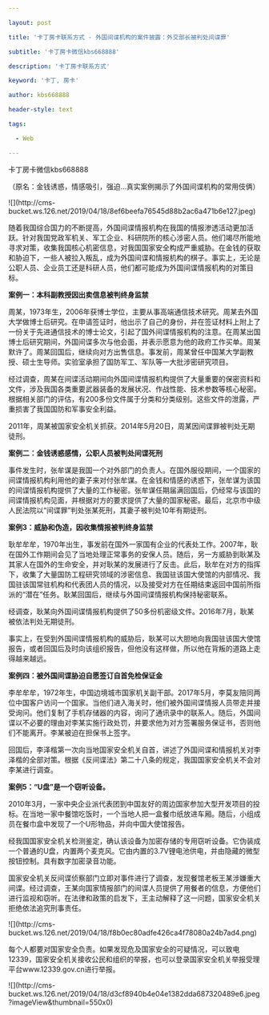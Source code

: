 ---
layout: post
title: '卡丁房卡联系方式 - 外国间谍机构的案件披露：外交部长被判处间谍罪'
subtitle: '卡丁房卡微信kbs668888'
description: '卡丁房卡联系方式'
keyword: '卡丁, 房卡'
author: kbs668888
header-style: text
tags:
  - Web
---
卡丁房卡微信kbs668888

（原名：金钱诱惑，情感吸引，强迫…真实案例揭示了外国间谍机构的常用伎俩）

![](http://cms-
bucket.ws.126.net/2019/04/18/8ef6beefa76545d88b2ac6a471b6e127.jpeg)

随着我国综合国力的不断提高，外国间谍情报机构在我国的情报渗透活动更加活跃。针对我国党政军机关、军工企业、科研院所的核心涉密人员。他们竭尽所能地寻求对策，收集我国核心机密信息，对我国国家安全构成严重威胁。在金钱的获取和胁迫下，一些人被拉入叛乱，成为外国间谍和情报机构的棋子。事实上，无论是公职人员、企业员工还是科研人员，他们都可能成为外国间谍情报机构的对策目标。

 **案例一：本科副教授因出卖信息被判终身监禁**

周某，1973年生，2006年获博士学位，主要从事高端通信技术研究。周某去外国大学做博士后研究。在申请签证时，他出示了自己的身份，并在签证材料上附上了一份关于先进通信技术的博士论文，引起了国外间谍情报机构的注意。在周某出国博士后研究期间，外国间谍多次与他会面，并表示愿意为他的政府工作买单。周某默许了。周某回国后，继续向对方出售信息。事发前，周某曾任中国某大学副教授、硕士生导师。实验室承担了国防军工、军队等一大批涉密研究项目。

经过调查，周某在间谍活动期间向外国间谍情报机构提供了大量重要的保密资料和文件，涉及我国各类重要武器装备的发展状况、作战性能、技术参数等核心秘密。根据相关部门的评估，有200多份文件属于分类和分类级别。这些文件的泄露，严重损害了我国国防和军事安全利益。

2011年，周某被国家安全机关抓获。2014年5月20日，周某因间谍罪被判处无期徒刑。

 **案例二：金钱诱惑感情，公职人员被判处间谍死刑**

事件发生时，张牟谋是我国一个对外部门的负责人。在国外服役期间，一个国家的间谍情报机构利用他的妻子来对付张牟谋。在金钱和情感的诱惑下，张牟谋为该国的间谍情报机构提供了大量的工作秘密。张牟谋任期届满回国后，仍经常与该国的间谍情报机构见面，并根据对方的要求提供了大量的国家秘密。最后，北京市中级人民法院以“间谍罪”判处张某死刑，其妻子被判处10年有期徒刑。

 **案例3：威胁和伪造，因收集情报被判终身监禁**

耿牟牟牟，1970年出生，事发前在国外一家国有企业的代表处工作。2007年，耿在国外工作期间会见了当地处理正常事务的安保人员。随后，另一方威胁到耿某及其家人在国外的生命安全，并对耿某的发展进行了反击。此后，耿牟在对方的指挥下，收集了大量国防工程研究领域的涉密信息、我国驻该国大使馆的内部情况、我国驻该国常驻机构和代表团人员的情况，以及接受对方在任期结束返回中国前所指派的“潜在”任务。耿某回国后，继续与外国间谍情报机构保持秘密联系。

经调查，耿某向外国间谍情报机构提供了50多份机密级文件。2016年7月，耿某被依法判处无期徒刑。

事实上，在受到外国间谍情报机构的威胁后，耿某可以大胆地向我国驻该国大使馆报告，或者回国后及时向该组织报告，但他没有这样做，所以他在背叛的道路上走得越来越远。

 **案例四：被外国间谍胁迫自愿签订自首免检保证金**

李牟牟牟，1972年生，中国边境城市国家机关副干部。2017年5月，李莫友陪同两位中国客户访问一个国家。当他们进入海关时，他们被外国间谍情报人员带走并接受询问。他们复制了手机存储器的内容，询问了通讯录中的联系人。随后，外国间谍以不必要的理由对李某实施行政处罚，并要求他为对方签署服务保证书，否则他们不能离开。李某被迫在担保书上签字。

回国后，李泽楷第一次向当地国家安全机关自首，讲述了外国间谍和情报机关对李泽楷的全部对策。根据《反间谍法》第二十八条的规定，我国国家安全机关不会对李某进行调查。

 **案例5：“U盘”是一个窃听设备。**

2010年3月，一家中央企业派代表团到中国友好的周边国家参加大型开发项目的投标。在当地一家中餐馆吃饭时，一个当地人把一盒餐巾纸放进车厢。随后，小组成员在餐巾盒中发现了一个U形物品，并向中国大使馆报告。

经我国国家安全机关检测鉴定，确认该设备为加密存储的专用窃听设备。它伪装成一个普通的U盘，内置两个麦克风。它由内置的3.7V锂电池供电，并由隐藏的微型按钮控制。具有数字加密录音功能。

国家安全机关反间谍侦察部门立即对事件进行了调查，发现餐馆老板王某涉嫌重大间谍。经过调查，王某向国家情报部门的间谍人员提供了用餐者的信息，方便他们进行监视和窃听。在法律和政策的启发下，王主动解释了这一问题，国家安全机关拒绝依法追究刑事责任。

![](http://cms-
bucket.ws.126.net/2019/04/18/f8b0ec80adfe426ca4f78080a24b7ad4.png)

每个人都要对国家安全负责。如果发现危及国家安全的可疑情况，可以致电12339，国家安全机关接收公民和组织的举报，也可以登录国家安全机关举报受理平台www.12339.gov.cn进行举报。

![](http://cms-
bucket.ws.126.net/2019/04/18/d3cf8940b4e04e1382dda687320489e6.jpeg?imageView&thumbnail=550x0)  

  

